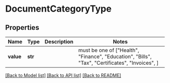 # DocumentCategoryType


## Properties
Name | Type | Description | Notes
------------ | ------------- | ------------- | -------------
**value** | **str** |  |  must be one of ["Health", "Finance", "Education", "Bills", "Tax", "Certificates", "Invoices", ]

[[Back to Model list]](../README.md#documentation-for-models) [[Back to API list]](../README.md#documentation-for-api-endpoints) [[Back to README]](../README.md)


